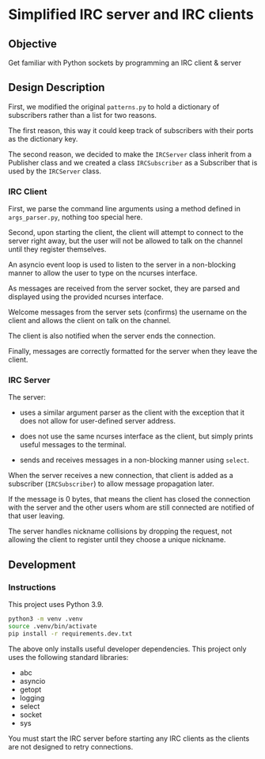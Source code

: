 # Simplified IRC server and IRC clients

## Objective

Get familiar with Python sockets by programming an IRC client & server

## Design Description

First, we modified the original `patterns.py` to hold a dictionary of subscribers rather than a list for two reasons.

The first reason, this way it could keep track of subscribers with their ports as the dictionary key.

The second reason, we decided to make the `IRCServer` class inherit from a Publisher class and we created a class `IRCSubscriber` as a Subscriber that is used by the `IRCServer` class.

### IRC Client

First, we parse the command line arguments using a method defined in `args_parser.py`, nothing too special here.

Second, upon starting the client, the client will attempt to connect to the server right away, but the user will not be allowed to talk on the channel until they register themselves.

An asyncio event loop is used to listen to the server in a non-blocking manner to allow the user to type on the ncurses interface.

As messages are received from the server socket, they are parsed and displayed using the provided ncurses interface.

Welcome messages from the server sets (confirms) the username on the client and allows the client on talk on the channel.

The client is also notified when the server ends the connection.

Finally, messages are correctly formatted for the server when they leave the client.

### IRC Server

The server:

- uses a similar argument parser as the client with the exception that it does not allow for user-defined server address.

- does not use the same ncurses interface as the client, but simply prints useful messages to the terminal.

- sends and receives messages in a non-blocking manner using `select`.

When the server receives a new connection, that client is added as a subscriber (`IRCSubscriber`) to allow message propagation later.

If the message is 0 bytes, that means the client has closed the connection with the server and the other users whom are still connected are notified of that user leaving.

The server handles nickname collisions by dropping the request, not allowing the client to register until they choose a unique nickname.

## Development

### Instructions

This project uses Python 3.9.

```bash
python3 -m venv .venv
source .venv/bin/activate
pip install -r requirements.dev.txt
```

The above only installs useful developer dependencies. This project only uses the following standard libraries:

- abc
- asyncio
- getopt
- logging
- select
- socket
- sys

You must start the IRC server before starting any IRC clients as the clients are not designed to retry connections.
